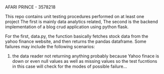 AFARI PRINCE - 3578218

This repo contains unit testing procedures performed on at least one project
The first is mainly data analytics related,
The second is the backend implementation of a blog crud application using python flask.
 
 For the first, data.py, the function basically fetches stock data from the yahoo finance website, and then returns the pandas dataframe.
 Some failures may include the following scenarios:
 1. the data reader not returning anything probably because Yahoo finace is down or even null values as well as missing values so the test fucntions in this case will check for the modes of possible failure...

 